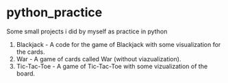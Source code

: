 # python_practice
Some small projects i did by myself as practice in python
1. Blackjack - A code for the game of Blackjack with some visualization for the cards.
2. War - A game of cards called War (without viazualization).
3. Tic-Tac-Toe - A game of Tic-Tac-Toe with some vizualization of the board.
